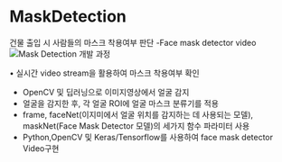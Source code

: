 # MaskDetection

건물 출입 시 사람들의 마스크 착용여부 판단
-Face mask detector video![Mask Detection 개발 과정](https://user-images.githubusercontent.com/42646583/114132285-07ee9e00-993f-11eb-888e-8c0409718134.JPG)


• 실시간 video stream을 활용하여 마스크 착용여부 확인

-	OpenCV 및 딥러닝으로 이미지영상에서 얼굴 감지
-	얼굴을 감지한 후, 각 얼굴 ROI에 얼굴 마스크 분류기를 적용
-	frame, faceNet(이지미에서 얼굴 위치를 감지하는 데 사용되는 모델), maskNet(Face Mask Detector 모델)의 세가지 함수 파라미터 사용 
-	Python,OpenCV 및 Keras/Tensorflow를 사용하여 face mask detector Video구현
